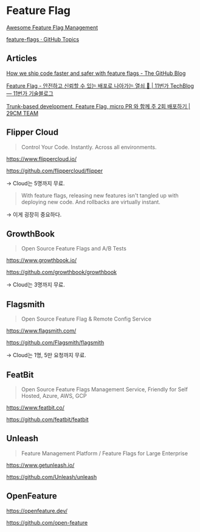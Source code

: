 # Feature Flag

[Awesome Feature Flag Management](https://github.com/andrewdmaclean/awesome-feature-flag-management)

[feature-flags · GitHub Topics](https://github.com/topics/feature-flags)

## Articles

[How we ship code faster and safer with feature flags - The GitHub Blog](https://github.blog/engineering/infrastructure/ship-code-faster-safer-feature-flags/)

[Feature Flag - 안전하고 신뢰할 수 있는 배포로 나아가는 열쇠 🔑 | 11번가 TechBlog — 11번가 기술블로그](https://11st-tech.github.io/2023/11/07/openfeature/)

[Trunk-based development, Feature Flag, micro PR 와 함께 주 2회 배포하기 | 29CM TEAM](https://medium.com/29cm/trunk-based-development-feature-flag-micro-pr-%EC%99%80-%ED%95%A8%EA%BB%98-%EC%A3%BC-2%ED%9A%8C-%EB%B0%B0%ED%8F%AC%ED%95%98%EA%B8%B0-b703d646d945)

## Flipper Cloud

> Control Your Code. Instantly. Across all environments.

<https://www.flippercloud.io/>

<https://github.com/flippercloud/flipper>

→ Cloud는 5명까지 무료.

> With feature flags, releasing new features isn't tangled up with deploying
> new code. And rollbacks are virtually instant.

→ 이게 굉장히 중요하다.

## GrowthBook

> Open Source Feature Flags and A/B Tests

<https://www.growthbook.io/>

<https://github.com/growthbook/growthbook>

→ Cloud는 3명까지 무료.

## Flagsmith

> Open Source Feature Flag & Remote Config Service

<https://www.flagsmith.com/>

<https://github.com/Flagsmith/flagsmith>

→ Cloud는 1명, 5만 요청까지 무료.

## FeatBit

> Open Source Feature Flags Management Service, Friendly for Self Hosted, Azure, AWS, GCP

<https://www.featbit.co/>

<https://github.com/featbit/featbit>

## Unleash

> Feature Management Platform / Feature Flags for Large Enterprise

<https://www.getunleash.io/>

<https://github.com/Unleash/unleash>

## OpenFeature

<https://openfeature.dev/>

<https://github.com/open-feature>
